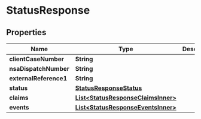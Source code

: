 

# StatusResponse


## Properties

| Name | Type | Description | Notes |
|------------ | ------------- | ------------- | -------------|
|**clientCaseNumber** | **String** |  |  |
|**nsaDispatchNumber** | **String** |  |  |
|**externalReference1** | **String** |  |  |
|**status** | [**StatusResponseStatus**](StatusResponseStatus.md) |  |  |
|**claims** | [**List&lt;StatusResponseClaimsInner&gt;**](StatusResponseClaimsInner.md) |  |  |
|**events** | [**List&lt;StatusResponseEventsInner&gt;**](StatusResponseEventsInner.md) |  |  |



